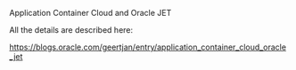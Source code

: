 Application Container Cloud and Oracle JET

All the details are described here:

https://blogs.oracle.com/geertjan/entry/application_container_cloud_oracle_jet
